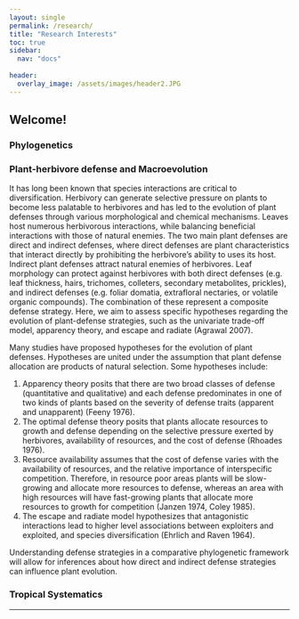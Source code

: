 ```yaml
---
layout: single
permalink: /research/
title: "Research Interests"
toc: true
sidebar:
  nav: "docs"
  
header:
  overlay_image: /assets/images/header2.JPG
---
```


## Welcome!

### Phylogenetics


### Plant-herbivore defense and Macroevolution
It has long been known that species interactions are critical to diversification. Herbivory can generate selective pressure on plants to become less palatable to herbivores and has led to the evolution of plant defenses through various morphological and chemical mechanisms. Leaves host numerous herbivorous interactions, while balancing beneficial interactions with those of natural enemies. The two main plant defenses are direct and indirect defenses, where direct defenses are plant characteristics that interact directly by prohibiting the herbivore’s ability to uses its host. Indirect plant defenses attract natural enemies of herbivores. Leaf morphology can protect against herbivores with both direct defenses (e.g. leaf thickness, hairs, trichomes, colleters, secondary metabolites, prickles), and indirect defenses (e.g. foliar domatia, extrafloral nectaries, or volatile organic compounds). The combination of these represent a composite defense strategy. Here, we aim to assess specific hypotheses regarding the evolution of plant-defense strategies, such as the univariate trade-off model, apparency theory, and escape and radiate (Agrawal 2007).

Many studies have proposed hypotheses for the evolution of plant defenses. Hypotheses are united under the assumption that plant defense allocation are products of natural selection. Some hypotheses include: 
1. Apparency theory posits that there are two broad classes of defense (quantitative and qualitative) and each defense predominates in one of two kinds of plants based on the severity of defense traits (apparent and unapparent) (Feeny 1976). 
2. The optimal defense theory posits that plants allocate resources to growth and defense depending on the selective pressure exerted by herbivores, availability of resources, and the cost of defense (Rhoades 1976). 
3. Resource availability assumes that the cost of defense varies with the availability of resources, and the relative importance of interspecific competition. Therefore, in resource poor areas plants will be slow-growing and allocate more resources to defense, whereas an area with high resources will have fast-growing plants that allocate more resources to growth for competition (Janzen 1974, Coley 1985). 
4. The escape and radiate model hypothesizes that antagonistic interactions lead to higher level associations between exploiters and exploited, and species diversification (Ehrlich and Raven 1964). 

Understanding defense strategies in a comparative phylogenetic framework will allow for inferences about how direct and indirect defense strategies can influence plant evolution.

### Tropical Systematics



---
